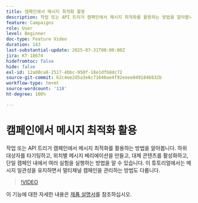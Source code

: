 ```yaml
---
title: 캠페인에서 메시지 최적화 활용
description: 작업 또는 API 트리거 캠페인에서 메시지 최적화를 활용하는 방법을 알아봅니다. 하위 대상자를 타기팅하고, 위치별 메시지 베리에이션을 만들고, 대체 콘텐츠를 활성화하고, 단일 캠페인 내에서 여러 실험을 실행하는 방법을 알 수 있습니다. 이 튜토리얼에서는 메시지 일관성을 유지하면서 멀티채널 캠페인을 관리하는 방법도 다룹니다.
feature: Campaigns
role: User
level: Beginner
doc-type: Feature Video
duration: 143
last-substantial-update: 2025-07-31T00:00:00Z
jira: KT-18674
hidefromtoc: false
hide: false
exl-id: 12a80ca8-2517-4bbc-950f-18e1dfb8dc72
source-git-commit: 62c4ee2d5a3e6c71646ae4f92eeee0491846832b
workflow-type: tm+mt
source-wordcount: '118'
ht-degree: 100%

---
```


# 캠페인에서 메시지 최적화 활용

작업 또는 API 트리거 캠페인에서 메시지 최적화를 활용하는 방법을 알아봅니다. 하위 대상자를 타기팅하고, 위치별 메시지 베리에이션을 만들고, 대체 콘텐츠를 활성화하고, 단일 캠페인 내에서 여러 실험을 실행하는 방법을 알 수 있습니다. 이 튜토리얼에서는 메시지 일관성을 유지하면서 멀티채널 캠페인을 관리하는 방법도 다룹니다.

>[!VIDEO](https://video.tv.adobe.com/v/3470375/?learn=on&enablevpops&captions=kor)

이 기능에 대한 자세한 내용은 [제품 설명서](https://experienceleague.adobe.com/ko/docs/journey-optimizer/using/campaigns/action-campaigns/campaigns-message-optimization)를 참조하십시오.
